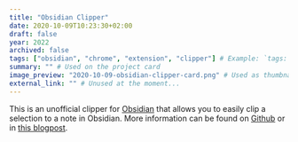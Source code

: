 ```yaml
---
title: "Obsidian Clipper"
date: 2020-10-09T10:23:30+02:00
draft: false
year: 2022
archived: false 
tags: ["obsidian", "chrome", "extension", "clipper"] # Example: `tags: ["machine-learning", "deep-learning"]`
summary: "" # Used on the project card
image_preview: "2020-10-09-obsidian-clipper-card.png" # Used as thumbnail
external_link: "" # Unused at the moment...
---
```


This is an unofficial clipper for [Obsidian](https://obsidian.md/) that allows you to easily clip a selection to a note in Obsidian. More information can be found on [Github](https://github.com/jplattel/obsidian-clipper) or in [this blogpost](https://jplattel.nl/post/2020-10-09-obsidian-clipper-chrome-extension/).